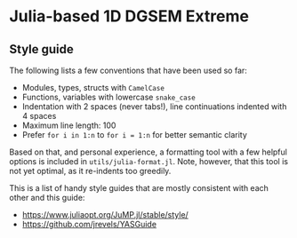 Julia-based 1D DGSEM Extreme
============================


## Style guide
The following lists a few conventions that have been used so far:

*   Modules, types, structs with `CamelCase`
*   Functions, variables with lowercase `snake_case`
*   Indentation with 2 spaces (never tabs!), line continuations indented with 4
    spaces
*   Maximum line length: 100
*   Prefer `for i in 1:n` to `for i = 1:n` for better semantic clarity

Based on that, and personal experience, a formatting tool with a few helpful
options is included in `utils/julia-format.jl`. Note, however, that this tool is
not yet optimal, as it re-indents too greedily.

This is a list of handy style guides that are mostly consistent with each
other and this guide:

*   https://www.juliaopt.org/JuMP.jl/stable/style/
*   https://github.com/jrevels/YASGuide

